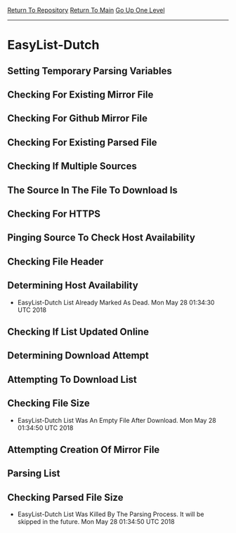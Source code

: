 [Return To Repository](https://github.com/deathbybandaid/piholeparser/)
[Return To Main](https://github.com/deathbybandaid/piholeparser/blob/master/RecentRunLogs/Mainlog.md)
[Go Up One Level](https://github.com/deathbybandaid/piholeparser/blob/master/RecentRunLogs/TopLevelScripts/30-Processing-External-Blacklists.md)
____________________________________
# EasyList-Dutch
## Setting Temporary Parsing Variables
## Checking For Existing Mirror File
## Checking For Github Mirror File
## Checking For Existing Parsed File
## Checking If Multiple Sources
## The Source In The File To Download Is
## Checking For HTTPS
## Pinging Source To Check Host Availability
## Checking File Header
## Determining Host Availability
* EasyList-Dutch List Already Marked As Dead. Mon May 28 01:34:30 UTC 2018
## Checking If List Updated Online
## Determining Download Attempt
## Attempting To Download List
## Checking File Size
* EasyList-Dutch List Was An Empty File After Download. Mon May 28 01:34:50 UTC 2018
## Attempting Creation Of Mirror File
## Parsing List
## Checking Parsed File Size
* EasyList-Dutch List Was Killed By The Parsing Process. It will be skipped in the future. Mon May 28 01:34:50 UTC 2018
